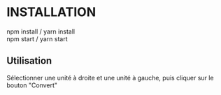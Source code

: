 # INSTALLATION
npm install / yarn install  
npm start / yarn start

## Utilisation
Sélectionner une unité à droite et une unité à gauche, puis cliquer sur le bouton "Convert"
